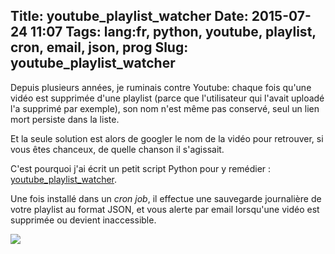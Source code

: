 Title: youtube_playlist_watcher
Date: 2015-07-24 11:07
Tags: lang:fr, python, youtube, playlist, cron, email, json, prog
Slug: youtube_playlist_watcher
---
Depuis plusieurs années, je ruminais contre Youtube: chaque fois qu'une vidéo est supprimée d'une playlist (parce que l'utilisateur qui l'avait uploadé l'a supprimé par exemple), son nom n'est même pas conservé, seul un lien mort persiste dans la liste.

Et la seule solution est alors de googler le nom de la vidéo pour retrouver, si vous êtes chanceux, de quelle chanson il s'agissait.

C'est pourquoi j'ai écrit un petit script Python pour y remédier : [youtube\_playlist\_watcher](https://github.com/Lucas-C/youtube_playlist_watcher).

Une fois installé dans un _cron job_, il effectue une sauvegarde journalière de votre playlist au format JSON, et vous alerte par email lorsqu'une vidéo est supprimée ou devient inaccessible.

<img src="/lucas/wwcb/photos/NinjaTurtlesPowerRangers.gif">

